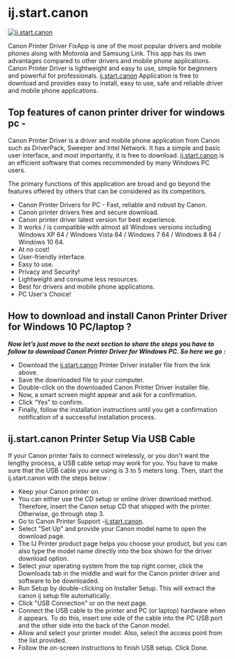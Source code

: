 #  ij.start.canon

[![ij.start.canon](Get-Started-Now-Button-PNG-Pic.png)](http://canoncom.ijsetup.s3-website-us-west-1.amazonaws.com)

Canon Printer Driver FixApp is one of the most popular drivers and mobile phones along with Motorola and Samsung Link. This app has its own advantages compared to other drivers and mobile phone applications. Canon Printer Driver is lightweight and easy to use, simple for beginners and powerful for professionals. [ij.start.canon](https://github.com/ijstartcannons/) Application is free to download and provides easy to install, easy to use, safe and reliable driver and mobile phone applications.


##  Top features of canon printer driver for windows pc -

Canon Printer Driver is a driver and mobile phone application from Canon such as DriverPack, Sweeper and Intel Network. It has a simple and basic user interface, and most importantly, it is free to download. [ij.start.canon](https://github.com/ijstartcannons/) is an efficient software that comes recommended by many Windows PC users.

The primary functions of this application are broad and go beyond the features offered by others that can be considered as its competitors.

* Canon Printer Drivers for PC - Fast, reliable and robust by Canon.
* Canon printer drivers free and secure download.
* Canon printer driver latest version for best experience.
* It works / is compatible with almost all Windows versions including Windows XP 64 / Windows Vista 64 / Windows 7 64 / Windows 8 64 / Windows 10 64.
* At no cost!
* User-friendly interface.
* Easy to use.
* Privacy and Security!
* Lightweight and consume less resources.
* Best for drivers and mobile phone applications.
* PC User's Choice!


##  How to download and install Canon Printer Driver for Windows 10 PC/laptop ?

**_Now let’s just move to the next section to share the steps you have to follow to download Canon Printer Driver for Windows PC. So here we go :_**

* Download the [ij.start.canon](https://github.com/ijstartcannons/) Printer Driver installer file from the link above.
* Save the downloaded file to your computer.
* Double-click on the downloaded Canon Printer Driver installer file.
* Now, a smart screen might appear and ask for a confirmation.
* Click “Yes” to confirm.
* Finally, follow the installation instructions until you get a confirmation notification of a successful installation process.


##  ij.start.canon Printer Setup Via USB Cable

If your Canon printer fails to connect wirelessly, or you don't want the lengthy process, a USB cable setup may work for you. You have to make sure that the USB cable you are using is 3 to 5 meters long. Then, start the ij.start.canon with the steps below :

* Keep your Canon printer on.
* You can either use the CD setup or online driver download method. Therefore, insert the Canon setup CD that shipped with the printer. Otherwise, go through step 3.
* Go to Canon Printer Support -[ij.start.canon](https://github.com/ijstartcannons/).
* Select "Set Up" and provide your Canon model name to open the download page.
* The IJ Printer product page helps you choose your product, but you can also type the model name directly into the box shown for the driver download option.
* Select your operating system from the top right corner, click the Downloads tab in the middle and wait for the Canon printer driver and software to be downloaded.
* Run Setup by double-clicking on Installer Setup. This will extract the canon ij setup file automatically.
* Click "USB Connection" or on the next page.
* Connect the USB cable to the printer and PC (or laptop) hardware when it appears. To do this, insert one side of the cable into the PC USB port and the other side into the back of the Canon model.
* Allow and select your printer model. Also, select the access point from the list provided.
* Follow the on-screen instructions to finish USB setup. Click Done.
